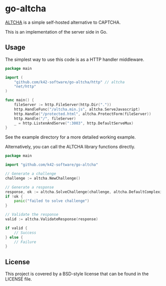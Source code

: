 # go-altcha

[ALTCHA](https://altcha.org/) is a simple self-hosted alternative to CAPTCHA.

This is an implementation of the server side in Go.

## Usage

The simplest way to use this code is as a HTTP handler middleware.

```go
package main

import (
	"github.com/k42-software/go-altcha/http" // altcha
	"net/http"
)

func main() {
	fileServer := http.FileServer(http.Dir("."))
	http.HandleFunc("/altcha.min.js", altcha.ServeJavascript)
	http.Handle("/protected.html", altcha.ProtectForm(fileServer))
	http.Handle("/", fileServer)
	_ = http.ListenAndServe(":3003", http.DefaultServeMux)
}
```

See the example directory for a more detailed working example.

Alternatively, you can call the ALTCHA library functions directly.

```go
package main

import "github.com/k42-software/go-altcha"

// Generate a challenge
challenge := altcha.NewChallenge()

// Generate a response
response, ok := altcha.SolveChallenge(challenge, altcha.DefaultComplexity)
if !ok {
    panic("failed to solve challenge")
}

// Validate the response
valid := altcha.ValidateResponse(response)

if valid {
    // Success
} else {
    // Failure
}
```

## License

This project is covered by a BSD-style license that can be found in the LICENSE file.


